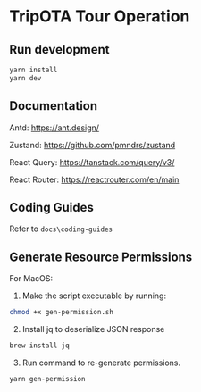 # TripOTA Tour Operation

## Run development

```bash
yarn install
yarn dev
```

## Documentation

Antd: https://ant.design/

Zustand: https://github.com/pmndrs/zustand

React Query: https://tanstack.com/query/v3/

React Router: https://reactrouter.com/en/main

## Coding Guides

Refer to `docs\coding-guides`

## Generate Resource Permissions

For MacOS:

1. Make the script executable by running:

```bash
chmod +x gen-permission.sh
```

2. Install jq to deserialize JSON response

```bash
brew install jq
```

3. Run command to re-generate permissions.

```bash
yarn gen-permission
```
